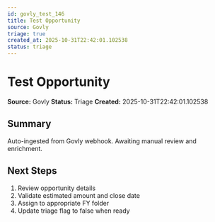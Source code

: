 ```yaml
---
id: govly_test_146
title: Test Opportunity
source: Govly
triage: true
created_at: 2025-10-31T22:42:01.102538
status: triage
---
```


# Test Opportunity

**Source:** Govly
**Status:** Triage
**Created:** 2025-10-31T22:42:01.102538

## Summary

Auto-ingested from Govly webhook. Awaiting manual review and enrichment.

## Next Steps

1. Review opportunity details
2. Validate estimated amount and close date
3. Assign to appropriate FY folder
4. Update triage flag to false when ready
